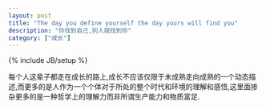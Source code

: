```yaml
---
layout: post
title: "The day you define yourself the day yours will find you"
description: "你找到自己,别人就找到你"
category: ["成长"]
---
```

{% include JB/setup %}

每个人这辈子都走在成长的路上,成长不应该仅限于未成熟走向成熟的一个动态描述,而更多的是人作为一个个体对于所处的整个时代和环境的理解和感悟,这里面掺杂更多的是一种哲学上的理解力而非所谓生产能力和物质富足.